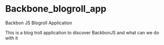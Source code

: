# Backbone_blogroll_app
Backbon JS Blogroll Application

This is a blog troll application to discover BackbonJS and what can we do with it
